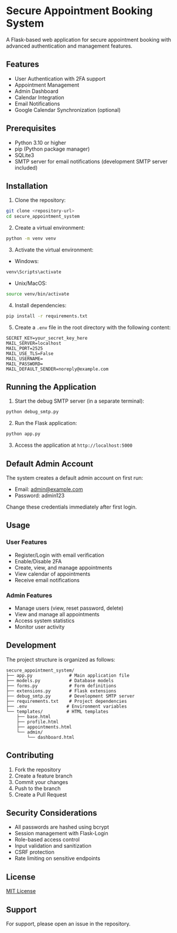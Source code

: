 # Secure Appointment Booking System

A Flask-based web application for secure appointment booking with advanced authentication and management features.

## Features

- User Authentication with 2FA support
- Appointment Management
- Admin Dashboard
- Calendar Integration
- Email Notifications
- Google Calendar Synchronization (optional)

## Prerequisites

- Python 3.10 or higher
- pip (Python package manager)
- SQLite3
- SMTP server for email notifications (development SMTP server included)

## Installation

1. Clone the repository:
```bash
git clone <repository-url>
cd secure_appointment_system
```

2. Create a virtual environment:
```bash
python -m venv venv
```

3. Activate the virtual environment:
- Windows:
```bash
venv\Scripts\activate
```
- Unix/MacOS:
```bash
source venv/bin/activate
```

4. Install dependencies:
```bash
pip install -r requirements.txt
```

5. Create a `.env` file in the root directory with the following content:
```
SECRET_KEY=your_secret_key_here
MAIL_SERVER=localhost
MAIL_PORT=2525
MAIL_USE_TLS=False
MAIL_USERNAME=
MAIL_PASSWORD=
MAIL_DEFAULT_SENDER=noreply@example.com
```

## Running the Application

1. Start the debug SMTP server (in a separate terminal):
```bash
python debug_smtp.py
```

2. Run the Flask application:
```bash
python app.py
```

3. Access the application at `http://localhost:5000`

## Default Admin Account

The system creates a default admin account on first run:
- Email: admin@example.com
- Password: admin123

Change these credentials immediately after first login.

## Usage

### User Features
- Register/Login with email verification
- Enable/Disable 2FA
- Create, view, and manage appointments
- View calendar of appointments
- Receive email notifications

### Admin Features
- Manage users (view, reset password, delete)
- View and manage all appointments
- Access system statistics
- Monitor user activity

## Development

The project structure is organized as follows:
```
secure_appointment_system/
├── app.py              # Main application file
├── models.py           # Database models
├── forms.py            # Form definitions
├── extensions.py       # Flask extensions
├── debug_smtp.py       # Development SMTP server
├── requirements.txt    # Project dependencies
├── .env               # Environment variables
└── templates/         # HTML templates
    ├── base.html
    ├── profile.html
    ├── appointments.html
    └── admin/
        └── dashboard.html
```

## Contributing

1. Fork the repository
2. Create a feature branch
3. Commit your changes
4. Push to the branch
5. Create a Pull Request

## Security Considerations

- All passwords are hashed using bcrypt
- Session management with Flask-Login
- Role-based access control
- Input validation and sanitization
- CSRF protection
- Rate limiting on sensitive endpoints

## License

[MIT License](LICENSE)

## Support

For support, please open an issue in the repository.
